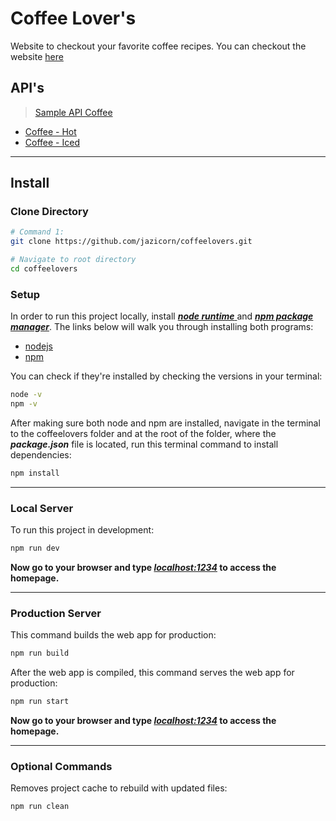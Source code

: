 # Coffee Lover's

Website to checkout your favorite coffee recipes. You can checkout the website [here](https://jazicorn.github.io/coffeelovers/)

## API's
> [Sample API Coffee](https://sampleapis.com/api-list/coffee)

- [Coffee - Hot](https://api.sampleapis.com/coffee/hot)
- [Coffee - Iced](https://api.sampleapis.com/coffee/iced)

---

## Install

### Clone Directory

```bash
# Command 1:
git clone https://github.com/jazicorn/coffeelovers.git

# Navigate to root directory
cd coffeelovers
```

### Setup

In order to run this project locally, install <ins>***node runtime*** </ins> and  <ins>***npm package manager***</ins>. The links below will walk you through installing both programs:
- [nodejs](https://nodejs.org/en/download)
- [npm](https://docs.npmjs.com/cli/v7/configuring-npm/install)

You can check if they're installed by checking the versions in your terminal:
```bash
node -v
npm -v
```

After making sure both node and npm are installed, navigate in the terminal to the coffeelovers folder and at the root of the folder, where the ***package.json*** file is located, run this terminal command to install dependencies:
```bash
npm install
```

---

### Local Server

To run this project in development:
```bash
npm run dev
```

**Now go to your browser and type ***[localhost:1234](http://localhost:1234)*** to access the homepage.**

---

### Production Server

This command builds the web app for production:
```bash
npm run build
```

After the web app is compiled, this command serves the web app for production:
```bash
npm run start
```

**Now go to your browser and type ***[localhost:1234](http://localhost:1234)*** to access the homepage.**

---

### Optional Commands

Removes project cache to rebuild with updated files:
```bash
npm run clean
```
